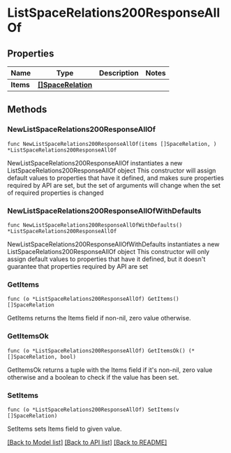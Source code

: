 # ListSpaceRelations200ResponseAllOf

## Properties

Name | Type | Description | Notes
------------ | ------------- | ------------- | -------------
**Items** | [**[]SpaceRelation**](SpaceRelation.md) |  | 

## Methods

### NewListSpaceRelations200ResponseAllOf

`func NewListSpaceRelations200ResponseAllOf(items []SpaceRelation, ) *ListSpaceRelations200ResponseAllOf`

NewListSpaceRelations200ResponseAllOf instantiates a new ListSpaceRelations200ResponseAllOf object
This constructor will assign default values to properties that have it defined,
and makes sure properties required by API are set, but the set of arguments
will change when the set of required properties is changed

### NewListSpaceRelations200ResponseAllOfWithDefaults

`func NewListSpaceRelations200ResponseAllOfWithDefaults() *ListSpaceRelations200ResponseAllOf`

NewListSpaceRelations200ResponseAllOfWithDefaults instantiates a new ListSpaceRelations200ResponseAllOf object
This constructor will only assign default values to properties that have it defined,
but it doesn't guarantee that properties required by API are set

### GetItems

`func (o *ListSpaceRelations200ResponseAllOf) GetItems() []SpaceRelation`

GetItems returns the Items field if non-nil, zero value otherwise.

### GetItemsOk

`func (o *ListSpaceRelations200ResponseAllOf) GetItemsOk() (*[]SpaceRelation, bool)`

GetItemsOk returns a tuple with the Items field if it's non-nil, zero value otherwise
and a boolean to check if the value has been set.

### SetItems

`func (o *ListSpaceRelations200ResponseAllOf) SetItems(v []SpaceRelation)`

SetItems sets Items field to given value.



[[Back to Model list]](../README.md#documentation-for-models) [[Back to API list]](../README.md#documentation-for-api-endpoints) [[Back to README]](../README.md)


